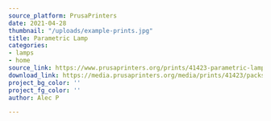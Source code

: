 ```yaml
---
source_platform: PrusaPrinters
date: 2021-04-28
thumbnail: "/uploads/example-prints.jpg"
title: Parametric Lamp
categories:
- lamps
- home
source_link: https://www.prusaprinters.org/prints/41423-parametric-lamp
download_link: https://media.prusaprinters.org/media/prints/41423/packs/84967_e8c46211-d629-436a-86ef-d11f2290c60a/parametric-lamp-print_files.zip#_ga=2.107787526.529317066.1619385758-1521836024.1614377370
project_bg_color: ''
project_fg_color: ''
author: Alec P

---
```


